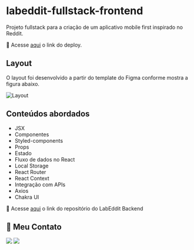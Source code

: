 # labeddit-fullstack-frontend

Projeto fullstack para a criação de um aplicativo mobile first inspirado no Reddit.

🔴 Acesse [aqui]() o link do deploy.

## Layout

O layout foi desenvolvido a partir do template do Figma conforme mostra a figura abaixo.

![Layout](./labeddit-fullstack-frontend/src/assets/layout-pages.png)

## Conteúdos abordados

- JSX
- Componentes
- Styled-components
- Props
- Estado
- Fluxo de dados no React
- Local Storage
- React Router
- React Context
- Integração com APIs
- Axios
- Chakra UI

🔴 Acesse [aqui](https://github.com/alinekabbas/labeddit-fullstack-backend) o link do repositório do LabEddit Backend


## 📧 Meu Contato

<a href="https://www.linkedin.com/in/aline-kabbas/" target="_blank"><img src="https://img.shields.io/badge/-LinkedIn-%230077B5?style=for-the-badge&logo=linkedin&logoColor=white" target="_blank"></a>
<a href = "mailto:alinekabbas@gmail.com"><img src="https://img.shields.io/badge/Gmail-D14836?style=for-the-badge&logo=gmail&logoColor=white" target="_blank"></a>
